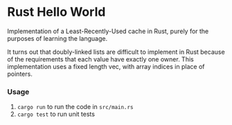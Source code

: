 # Rust Hello World

Implementation of a Least-Recently-Used cache in Rust, purely for the purposes of learning the language.

It turns out that doubly-linked lists are difficult to implement in Rust because of the requirements that each value have exactly one owner. This implementation uses a fixed length vec, with array indices in place of pointers.

### Usage
1. `cargo run` to run the code in `src/main.rs`
1. `cargo test` to run unit tests
